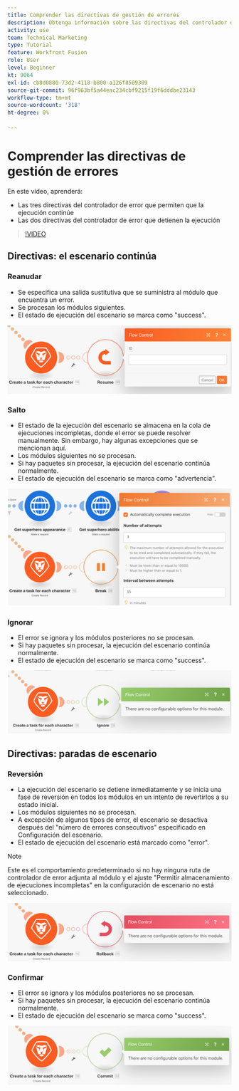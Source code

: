 ```yaml
---
title: Comprender las directivas de gestión de errores
description: Obtenga información sobre las directivas del controlador de error que permiten que la ejecución continúe y las que detienen la ejecución, en [!DNL Adobe Workfront Fusion].
activity: use
team: Technical Marketing
type: Tutorial
feature: Workfront Fusion
role: User
level: Beginner
kt: 9064
exl-id: cb8d0880-73d2-4118-b800-a126f8509309
source-git-commit: 96f963bf5a44eac234cbf9215f19f6dddbe23143
workflow-type: tm+mt
source-wordcount: '318'
ht-degree: 0%

---
```


# Comprender las directivas de gestión de errores

En este vídeo, aprenderá:

* Las tres directivas del controlador de error que permiten que la ejecución continúe
* Las dos directivas del controlador de error que detienen la ejecución

>[!VIDEO](https://video.tv.adobe.com/v/335305/?quality=12)

## Directivas: el escenario continúa

### Reanudar

* Se especifica una salida sustitutiva que se suministra al módulo que encuentra un error.
* Se procesan los módulos siguientes.
* El estado de ejecución del escenario se marca como &quot;success&quot;.

![Imagen de una directiva de reanudación](assets/troubleshooting-and-error-handling-2.png)

### Salto

* El estado de la ejecución del escenario se almacena en la cola de ejecuciones incompletas, donde el error se puede resolver manualmente. Sin embargo, hay algunas excepciones que se mencionan aquí.
* Los módulos siguientes no se procesan.
* Si hay paquetes sin procesar, la ejecución del escenario continúa normalmente.
* El estado de ejecución del escenario se marca como &quot;advertencia&quot;.

![Imagen de una directiva Break](assets/troubleshooting-and-error-handling-3.png)

### Ignorar

* El error se ignora y los módulos posteriores no se procesan.
* Si hay paquetes sin procesar, la ejecución del escenario continúa normalmente.
* El estado de ejecución del escenario se marca como &quot;success&quot;.

![Imagen de una directiva Ignore](assets/troubleshooting-and-error-handling-4.png)

## Directivas: paradas de escenario

### Reversión

* La ejecución del escenario se detiene inmediatamente y se inicia una fase de reversión en todos los módulos en un intento de revertirlos a su estado inicial.
* Los módulos siguientes no se procesan.
* A excepción de algunos tipos de error, el escenario se desactiva después del &quot;número de errores consecutivos&quot; especificado en Configuración del escenario.
* El estado de ejecución del escenario está marcado como &quot;error&quot;.

>[!NOTE]
>
>Este es el comportamiento predeterminado si no hay ninguna ruta de controlador de error adjunta al módulo y el ajuste &quot;Permitir almacenamiento de ejecuciones incompletas&quot; en la configuración de escenario no está seleccionado.

![Imagen de una directiva de Rollback](assets/troubleshooting-and-error-handling-5.png)

### Confirmar

* El error se ignora y los módulos posteriores no se procesan.
* Si hay paquetes sin procesar, la ejecución del escenario continúa normalmente.
* El estado de ejecución del escenario se marca como &quot;success&quot;.

![Imagen de una directiva de comisión](assets/troubleshooting-and-error-handling-6.png)

